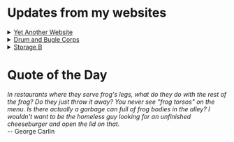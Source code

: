 # Updates from my websites

<details><summary> <a href="https://www.amon-hen.com">Yet Another Website</a> </summary>

* <a href="https://www.amon-hen.com/humor/33508">Booby Dupes (1945)</a>
* <a href="https://www.amon-hen.com/boats/15635">Happy Bounty Day!</a>
* <a href="https://www.amon-hen.com/computing/internet/www/435">Quote of the Day</a>
* <a href="https://www.amon-hen.com/food/33446">Mmmm, Jugged Hare</a>
* <a href="https://www.amon-hen.com/television/14388">MST3K 00K12 – Fugitive Alien</a>
* <a href="https://www.amon-hen.com/politics/33581">Trump Inauguration</a>
* <a href="https://www.amon-hen.com/politics/33471">Last Week Tonight – S2 E13: Paid Family Leave, Mascots & UK Elections</a>
* <a href="https://www.amon-hen.com/television/9354">MST3K Short 0421 – Circus on Ice</a>
* <a href="https://www.amon-hen.com/movies/33434">Titanic (1943)</a>
* <a href="https://www.amon-hen.com/music/33553">Under Heavens Door</a>
</details>

<details><summary> <a href="https://www.drum-corps.net">Drum and Bugle Corps</a> </summary>

* <a href="https://www.drum-corps.net/news/3629">RESULTS: 2025 DCI Rules Congress</a>
* <a href="https://www.drum-corps.net/news/3626">Spartans pave path to World Class</a>
* <a href="https://www.drum-corps.net/news/3621">2025 DCI Rules Congress proposals</a>
* <a href="https://www.drum-corps.net/news/3619">The New York Skyliners Announce Move to SoundSport for the 2025 Season</a>
* <a href="https://www.drum-corps.net/news/3615">Drum Corps World – January 2025</a>
* <a href="https://www.drum-corps.net/news/3604">DCI phasing out historic library of physical audio/video products</a>
* <a href="https://www.drum-corps.net/news/3602">Drum Corps World – December 2024</a>
* <a href="https://www.drum-corps.net/news/3588">2025 Drum Corps International Tour Schedule</a>
* <a href="https://www.drum-corps.net/news/3585">Drum Corps International Magazine – November 2024</a>
* <a href="https://www.drum-corps.net/news/3577">Jersey Surf Withdraws from 2025 DCI Summer Tour</a>
</details>

<details><summary> <a href="https://www.storage-b.com">Storage B</a> </summary>

* <a href="https://www.storage-b.com/c/1015">Uploading Consciousness</a>
* <a href="https://www.storage-b.com/humor/1003">SCRUM: An Honest Ad</a>
* <a href="https://www.storage-b.com/humor/996">Agile vs. Waterfall</a>
* <a href="https://www.storage-b.com/c/969">Delivering Safe C++</a>
* <a href="https://www.storage-b.com/c/962">Full Interview With the Creator of C++</a>
* <a href="https://www.storage-b.com/humor/951">How To Regex</a>
* <a href="https://www.storage-b.com/ai/908">Nightmare Fuel from Bing Image Creator</a>
* <a href="https://www.storage-b.com/ai/904">We’re Safe</a>
* <a href="https://www.storage-b.com/ai/901">Enjoy Your AI-generated Work</a>
* <a href="https://www.storage-b.com/humor/896">Blue Tick Marks</a>
</details>

# Quote of the Day
<p><em>In restaurants where they serve frog's legs, what do they do with the rest of the frog?  Do they just throw it away?  You never see "frog torsos" on the menu.  Is there actually a garbage can full of frog bodies in the alley?  I wouldn't want to be the homeless guy looking for an unfinished cheeseburger and open the lid on that.</em><br /> -- George Carlin</p>